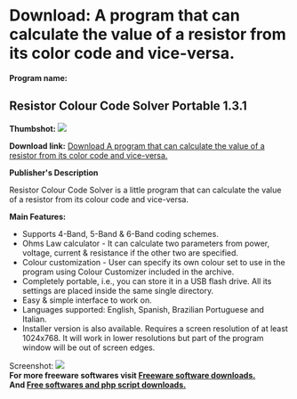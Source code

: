 # Download: A program that can calculate the value of a resistor from its color code and vice-versa.

**Program name:**

## Resistor Colour Code Solver Portable 1.3.1

  
**Thumbshot:** ![](http://www.freewarefiles.com/screenshot/rescolcslvr12_md.jpg)   
  
**Download link:** [Download A program that can calculate the value of a resistor from its color code and vice-versa.](http://freesoftwares.boysofts.com/Resistor-Colour-Code-Solver-Portable_program_51272.html)  
  


**Publisher's Description**  
  


Resistor Colour Code Solver is a little program that can calculate the value of a resistor from its colour code and vice-versa. 

**Main Features:**

  * Supports 4-Band, 5-Band & 6-Band coding schemes. 
  * Ohms Law calculator - It can calculate two parameters from power, voltage, current & resistance if the other two are specified. 
  * Colour customization - User can specify its own colour set to use in the program using Colour Customizer included in the archive. 
  * Completely portable, i.e., you can store it in a USB flash drive. All its settings are placed inside the same single directory. 
  * Easy & simple interface to work on. 
  * Languages supported: English, Spanish, Brazilian Portuguese and Italian. 
  * Installer version is also available. 
Requires a screen resolution of at least 1024x768. It will work in lower resolutions but part of the program window will be out of screen edges. 

  
  
Screenshot: ![](http://www.freewarefiles.com/screenshot/rescolcslvr12.jpg)   
**For more freeware softwares visit [Freeware software downloads.](http://freesoftwares.boysofts.com/)**   
**And [Free softwares and php script downloads.](http://www.boysofts.com/)**
